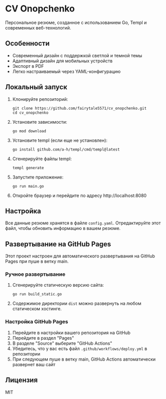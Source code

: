 # CV Onopchenko

Персональное резюме, созданное с использованием Go, Templ и современных веб-технологий.

## Особенности

- Современный дизайн с поддержкой светлой и темной темы
- Адаптивный дизайн для мобильных устройств
- Экспорт в PDF
- Легко настраиваемый через YAML-конфигурацию

## Локальный запуск

1. Клонируйте репозиторий:
   ```
   git clone https://github.com/fairytale5571/cv_onopchenko.git
   cd cv_onopchenko
   ```

2. Установите зависимости:
   ```
   go mod download
   ```

3. Установите templ (если еще не установлен):
   ```
   go install github.com/a-h/templ/cmd/templ@latest
   ```

4. Сгенерируйте файлы templ:
   ```
   templ generate
   ```

5. Запустите приложение:
   ```
   go run main.go
   ```

6. Откройте браузер и перейдите по адресу http://localhost:8080

## Настройка

Все данные резюме хранятся в файле `config.yaml`. Отредактируйте этот файл, чтобы обновить информацию в вашем резюме.

## Развертывание на GitHub Pages

Этот проект настроен для автоматического развертывания на GitHub Pages при пуше в ветку main.

### Ручное развертывание

1. Сгенерируйте статическую версию сайта:
   ```
   go run build_static.go
   ```

2. Содержимое директории `dist` можно развернуть на любом статическом хостинге.

### Настройка GitHub Pages

1. Перейдите в настройки вашего репозитория на GitHub
2. Перейдите в раздел "Pages"
3. В разделе "Source" выберите "GitHub Actions"
4. Убедитесь, что у вас есть файл `.github/workflows/deploy.yml` в репозитории
5. При следующем пуше в ветку main, GitHub Actions автоматически развернет ваш сайт

## Лицензия

MIT 